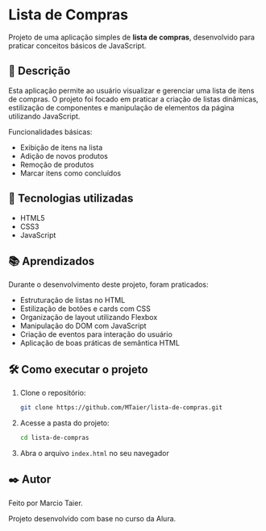 # Lista de Compras

Projeto de uma aplicação simples de **lista de compras**, desenvolvido para praticar conceitos básicos de JavaScript.

## 📄 Descrição

Esta aplicação permite ao usuário visualizar e gerenciar uma lista de itens de compras.
O projeto foi focado em praticar a criação de listas dinâmicas, estilização de componentes e manipulação de elementos da página utilizando JavaScript.

Funcionalidades básicas:

- Exibição de itens na lista
- Adição de novos produtos
- Remoção de produtos
- Marcar itens como concluídos

## 🚀 Tecnologias utilizadas

- HTML5
- CSS3
- JavaScript

## 📚 Aprendizados

Durante o desenvolvimento deste projeto, foram praticados:

- Estruturação de listas no HTML
- Estilização de botões e cards com CSS
- Organização de layout utilizando Flexbox
- Manipulação do DOM com JavaScript
- Criação de eventos para interação do usuário
- Aplicação de boas práticas de semântica HTML

## 🛠️ Como executar o projeto

1. Clone o repositório:
   
    ```bash
    git clone https://github.com/MTaier/lista-de-compras.git

2. Acesse a pasta do projeto:
   
    ```bash
    cd lista-de-compras

3. Abra o arquivo `index.html` no seu navegador

## ✒️ Autor 

Feito por Marcio Taier.

Projeto desenvolvido com base no curso da Alura.

